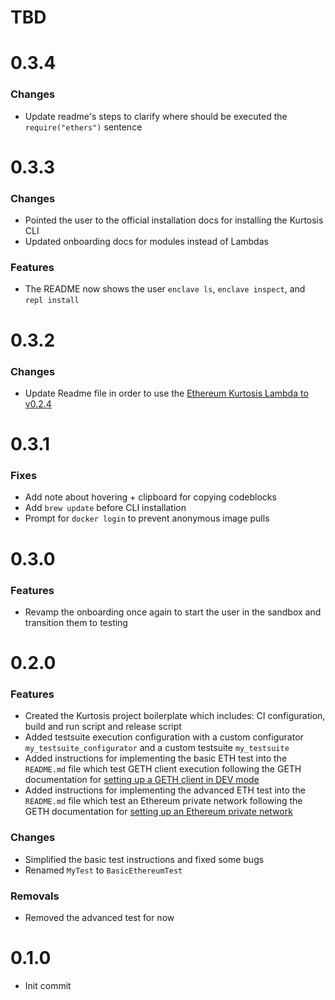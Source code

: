 # TBD

# 0.3.4
### Changes
* Update readme's steps to clarify where should be executed the `require("ethers")` sentence

# 0.3.3
### Changes
* Pointed the user to the official installation docs for installing the Kurtosis CLI
* Updated onboarding docs for modules instead of Lambdas

### Features
* The README now shows the user `enclave ls`, `enclave inspect`, and `repl install`

# 0.3.2
### Changes
* Update Readme file in order to use the [Ethereum Kurtosis Lambda to v0.2.4](https://github.com/kurtosis-tech/ethereum-kurtosis-lambda/blob/develop/docs/changelog.md#024)

# 0.3.1
### Fixes
* Add note about hovering + clipboard for copying codeblocks
* Add `brew update` before CLI installation
* Prompt for `docker login` to prevent anonymous image pulls

# 0.3.0
### Features
* Revamp the onboarding once again to start the user in the sandbox and transition them to testing

# 0.2.0
### Features
* Created the Kurtosis project boilerplate which includes: CI configuration, build and run script and release script
* Added testsuite execution configuration with a custom configurator `my_testsuite_configurator` and a custom testsuite `my_testsuite`
* Added instructions for implementing the basic ETH test into the `README.md` file which test GETH client execution following the GETH documentation for [setting up a GETH client in DEV mode](https://geth.ethereum.org/docs/getting-started/dev-mode)
* Added instructions for implementing the advanced ETH test into the `README.md` file which test an Ethereum private network following the GETH documentation for [setting up an Ethereum private network](https://geth.ethereum.org/docs/interface/private-network)

### Changes
* Simplified the basic test instructions and fixed some bugs
* Renamed `MyTest` to `BasicEthereumTest`

### Removals
* Removed the advanced test for now

# 0.1.0
* Init commit
